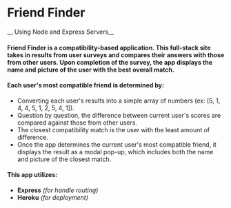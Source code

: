 # Friend Finder 
__ Using Node and Express Servers__

#### Friend Finder is a compatibility-based application. This full-stack site takes in results from user surveys and compares their answers with those from other users. Upon completion of the survey, the app displays the name and picture of the user with the best overall match.

#### Each user's most compatible friend is determined by:
* Converting each user's results into a simple array of numbers (ex: [5, 1, 4, 4, 5, 1, 2, 5, 4, 1]).
* Question by question, the difference between current user's scores are compared against those from other users.
* The closest compatibility match is the user with the least amount of difference.
* Once the app determines the current user's most compatible friend, it displays the result as a modal pop-up, which includes both the name and picture of the closest match.

#### This app utilizes:
* __Express__ _(for handle routing)_
* __Heroku__ _(for deployment)_

